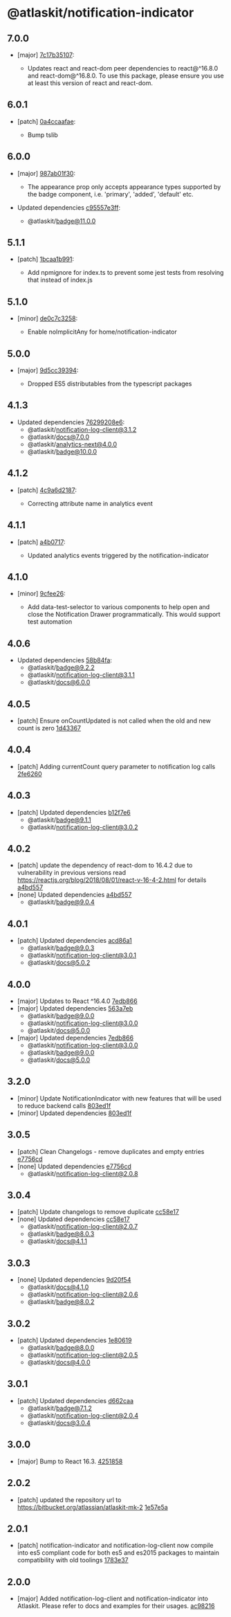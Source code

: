 # @atlaskit/notification-indicator

## 7.0.0
- [major] [7c17b35107](https://bitbucket.org/atlassian/atlaskit-mk-2/commits/7c17b35107):

  - Updates react and react-dom peer dependencies to react@^16.8.0 and react-dom@^16.8.0. To use this package, please ensure you use at least this version of react and react-dom.

## 6.0.1
- [patch] [0a4ccaafae](https://bitbucket.org/atlassian/atlaskit-mk-2/commits/0a4ccaafae):

  - Bump tslib

## 6.0.0
- [major] [987ab01f30](https://bitbucket.org/atlassian/atlaskit-mk-2/commits/987ab01f30):

  - The appearance prop only accepts appearance types supported by the badge component, i.e. 'primary', 'added', 'default' etc.
- Updated dependencies [c95557e3ff](https://bitbucket.org/atlassian/atlaskit-mk-2/commits/c95557e3ff):
  - @atlaskit/badge@11.0.0

## 5.1.1
- [patch] [1bcaa1b991](https://bitbucket.org/atlassian/atlaskit-mk-2/commits/1bcaa1b991):

  - Add npmignore for index.ts to prevent some jest tests from resolving that instead of index.js

## 5.1.0
- [minor] [de0c7c3258](https://bitbucket.org/atlassian/atlaskit-mk-2/commits/de0c7c3258):

  - Enable noImplicitAny for home/notification-indicator

## 5.0.0
- [major] [9d5cc39394](https://bitbucket.org/atlassian/atlaskit-mk-2/commits/9d5cc39394):

  - Dropped ES5 distributables from the typescript packages

## 4.1.3
- Updated dependencies [76299208e6](https://bitbucket.org/atlassian/atlaskit-mk-2/commits/76299208e6):
  - @atlaskit/notification-log-client@3.1.2
  - @atlaskit/docs@7.0.0
  - @atlaskit/analytics-next@4.0.0
  - @atlaskit/badge@10.0.0

## 4.1.2
- [patch] [4c9a6d2187](https://bitbucket.org/atlassian/atlaskit-mk-2/commits/4c9a6d2187):

  - Correcting attribute name in analytics event

## 4.1.1
- [patch] [a4b0717](https://bitbucket.org/atlassian/atlaskit-mk-2/commits/a4b0717):

  - Updated analytics events triggered by the notification-indicator

## 4.1.0
- [minor] [9cfee26](https://bitbucket.org/atlassian/atlaskit-mk-2/commits/9cfee26):

  - Add data-test-selector to various components to help open and close the Notification Drawer programmatically. This would support test automation

## 4.0.6
- Updated dependencies [58b84fa](https://bitbucket.org/atlassian/atlaskit-mk-2/commits/58b84fa):
  - @atlaskit/badge@9.2.2
  - @atlaskit/notification-log-client@3.1.1
  - @atlaskit/docs@6.0.0

## 4.0.5
- [patch] Ensure onCountUpdated is not called when the old and new count is zero [1d43367](https://bitbucket.org/atlassian/atlaskit-mk-2/commits/1d43367)

## 4.0.4
- [patch] Adding currentCount query parameter to notification log calls [2fe6260](https://bitbucket.org/atlassian/atlaskit-mk-2/commits/2fe6260)

## 4.0.3
- [patch] Updated dependencies [b12f7e6](https://bitbucket.org/atlassian/atlaskit-mk-2/commits/b12f7e6)
  - @atlaskit/badge@9.1.1
  - @atlaskit/notification-log-client@3.0.2

## 4.0.2
- [patch] update the dependency of react-dom to 16.4.2 due to vulnerability in previous versions read https://reactjs.org/blog/2018/08/01/react-v-16-4-2.html for details [a4bd557](https://bitbucket.org/atlassian/atlaskit-mk-2/commits/a4bd557)
- [none] Updated dependencies [a4bd557](https://bitbucket.org/atlassian/atlaskit-mk-2/commits/a4bd557)
  - @atlaskit/badge@9.0.4

## 4.0.1
- [patch] Updated dependencies [acd86a1](https://bitbucket.org/atlassian/atlaskit-mk-2/commits/acd86a1)
  - @atlaskit/badge@9.0.3
  - @atlaskit/notification-log-client@3.0.1
  - @atlaskit/docs@5.0.2

## 4.0.0

- [major] Updates to React ^16.4.0 [7edb866](https://bitbucket.org/atlassian/atlaskit-mk-2/commits/7edb866)
- [major] Updated dependencies [563a7eb](https://bitbucket.org/atlassian/atlaskit-mk-2/commits/563a7eb)
  - @atlaskit/badge@9.0.0
  - @atlaskit/notification-log-client@3.0.0
  - @atlaskit/docs@5.0.0
- [major] Updated dependencies [7edb866](https://bitbucket.org/atlassian/atlaskit-mk-2/commits/7edb866)
  - @atlaskit/notification-log-client@3.0.0
  - @atlaskit/badge@9.0.0
  - @atlaskit/docs@5.0.0

## 3.2.0
- [minor] Update NotificationIndicator with new features that will be used to reduce backend calls [803ed1f](https://bitbucket.org/atlassian/atlaskit-mk-2/commits/803ed1f)
- [minor] Updated dependencies [803ed1f](https://bitbucket.org/atlassian/atlaskit-mk-2/commits/803ed1f)

## 3.0.5
- [patch] Clean Changelogs - remove duplicates and empty entries [e7756cd](https://bitbucket.org/atlassian/atlaskit-mk-2/commits/e7756cd)
- [none] Updated dependencies [e7756cd](https://bitbucket.org/atlassian/atlaskit-mk-2/commits/e7756cd)
  - @atlaskit/notification-log-client@2.0.8

## 3.0.4
- [patch] Update changelogs to remove duplicate [cc58e17](https://bitbucket.org/atlassian/atlaskit-mk-2/commits/cc58e17)
- [none] Updated dependencies [cc58e17](https://bitbucket.org/atlassian/atlaskit-mk-2/commits/cc58e17)
  - @atlaskit/notification-log-client@2.0.7
  - @atlaskit/badge@8.0.3
  - @atlaskit/docs@4.1.1

## 3.0.3
- [none] Updated dependencies [9d20f54](https://bitbucket.org/atlassian/atlaskit-mk-2/commits/9d20f54)
  - @atlaskit/docs@4.1.0
  - @atlaskit/notification-log-client@2.0.6
  - @atlaskit/badge@8.0.2

## 3.0.2
- [patch] Updated dependencies [1e80619](https://bitbucket.org/atlassian/atlaskit-mk-2/commits/1e80619)
  - @atlaskit/badge@8.0.0
  - @atlaskit/notification-log-client@2.0.5
  - @atlaskit/docs@4.0.0

## 3.0.1
- [patch] Updated dependencies [d662caa](https://bitbucket.org/atlassian/atlaskit-mk-2/commits/d662caa)
  - @atlaskit/badge@7.1.2
  - @atlaskit/notification-log-client@2.0.4
  - @atlaskit/docs@3.0.4

## 3.0.0
- [major] Bump to React 16.3. [4251858](https://bitbucket.org/atlassian/atlaskit-mk-2/commits/4251858)

## 2.0.2
- [patch] updated the repository url to https://bitbucket.org/atlassian/atlaskit-mk-2 [1e57e5a](https://bitbucket.org/atlassian/atlaskit-mk-2/commits/1e57e5a)

## 2.0.1
- [patch] notification-indicator and notification-log-client now compile into es5 compliant code for both es5 and es2015 packages to maintain compatibility with old toolings [1783e37](https://bitbucket.org/atlassian/atlaskit-mk-2/commits/1783e37)

## 2.0.0
- [major] Added notification-log-client and notification-indicator into Atlaskit. Please refer to docs and examples for their usages. [ac98216](https://bitbucket.org/atlassian/atlaskit-mk-2/commits/ac98216)

